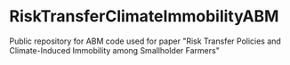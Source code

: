 # RiskTransferClimateImmobilityABM
Public repository for ABM code used for paper "Risk Transfer Policies and Climate-Induced Immobility among Smallholder Farmers"
